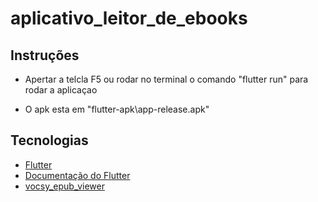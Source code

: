 # aplicativo_leitor_de_ebooks

## Instruções

- Apertar a telcla F5 ou rodar no terminal o comando "flutter run" para rodar a aplicaçao

- O apk esta em "flutter-apk\app-release.apk"

## Tecnologias

- [Flutter](https://flutter.dev/)
- [Documentação do Flutter](https://docs.flutter.dev/)
- [vocsy_epub_viewer](https://pub.dev/packages/vocsy_epub_viewer)
